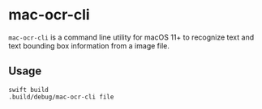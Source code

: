 # mac-ocr-cli

`mac-ocr-cli` is a command line utility for macOS 11+ to recognize text and text bounding box information from a image file.

## Usage
```
swift build
.build/debug/mac-ocr-cli file
```
